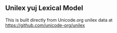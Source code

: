 Unilex yuj Lexical Model
----------------------

This is built directly from Unicode.org unilex data at
https://github.com/unicode-org/unilex
